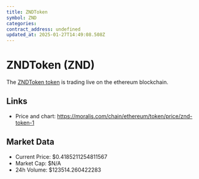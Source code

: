 ```yaml
---
title: ZNDToken
symbol: ZND
categories: 
contract_address: undefined
updated_at: 2025-01-27T14:49:08.508Z
---
```


# ZNDToken (ZND)
The [ZNDToken token](https://moralis.com/chain/ethereum/token/price/znd-token-1) is trading live on the ethereum blockchain.

## Links
- Price and chart: https://moralis.com/chain/ethereum/token/price/znd-token-1

## Market Data
- Current Price: $0.4185211254811567
- Market Cap: $N/A
- 24h Volume: $123514.260422283
